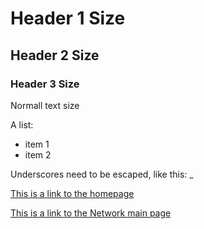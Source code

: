 # Header 1 Size

## Header 2 Size

### Header 3 Size

Normall text size

A list:
- item 1
- item 2

Underscores need to be escaped, like this: \_

[This is a link to the homepage](http://0.0.0.0:8000)

[This is a link to the Network main page](http://0.0.0.0:8000/networkAnalysis.html)